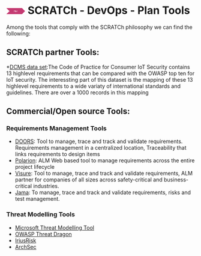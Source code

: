 # <img src="../../images/plan.png" alt ='plan'  width="10%" > SCRATCh - DevOps - Plan Tools



Among the tools that comply with the SCRATCh philosophy we can find the following:

## **SCRATCh partner Tools**:
*[DCMS data set]:The Code of Practice for Consumer IoT Security contains 13 highlevel requirements that can be compared with the OWASP top ten for IoT security. The interessting part of this dataset is the mapping of these 13 highlevel requirements to a wide variaty of international standards and guidelines. There are over a 1000 records in this mapping



## **Commercial/Open source Tools**:

### Requirements Management Tools
* [DOORS]: Tool to manage, trace and track and validate requirements. Requirements management in a centralized location, Traceability that links requirements to design items
* [Polarion]: ALM Web based tool to manage requirements across the entire project lifecycle
* [Visure]: Tool to manage, trace and track and validate requirements, ALM partner for companies of all sizes across safety-critical and business-critical industries.
* [Jama]: To manage, trace and track and validate requirements, risks and test management.
### Threat Modelling Tools
* [Microsoft Threat Modelling Tool]
* [OWASP Threat Dragon]
* [IriusRisk] 
* [ArchSec]

[Microsoft Threat Modelling Tool]: https://www.microsoft.com/en-us/securityengineering/sdl/threatmodeling
[OWASP Threat Dragon]: https://owasp.org/www-project-threat-dragon/
[DOORS]: https://www.ibm.com/es-es/products/requirements-management
[Polarion]: https://polarion.plm.automation.siemens.com/products/polarion-alm
[Visure]: https://visuresolutions.com/
[Jama]: https://www.jamasoftware.com/
[ArchSec]: https://archsec.informatik.uni-bremen.de
[IriusRisk]: https://www.iriusrisk.com/
[DCMS data set]:https://github.com/SCRATCh-ITEA3/knowledge-base
